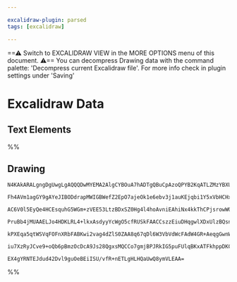 ```yaml
---

excalidraw-plugin: parsed
tags: [excalidraw]

---
```

==⚠  Switch to EXCALIDRAW VIEW in the MORE OPTIONS menu of this document. ⚠== You can decompress Drawing data with the command palette: 'Decompress current Excalidraw file'. For more info check in plugin settings under 'Saving'


# Excalidraw Data
## Text Elements
%%
## Drawing
```compressed-json
N4KAkARALgngDgUwgLgAQQQDwMYEMA2AlgCYBOuA7hADTgQBuCpAzoQPYB2KqATLZMzYBXUtiRoIACyhQ4zZAHoFAc0JRJQgEYA6bGwC2CgF7N6hbEcK4OCtptbErHALRY8RMpWdx8Q1TdIEfARcZgRmBShcZQUebQA2bQB2GjoghH0EDihmbgBtcDBQMBKIEm4MZXiAOQAOfAARAHEAfThiAA1NAEYoJoBhAFlsDtz+UthECtxSUjYqcchMbmcA

Fh4AVm1agGY9gAYeJIBODdrapMWIGBWefZ2EpO7ajeOk1e6ebv3j1auKEjqbi1Y5xVbHCHxX61HjrbrHK6SBCEZTSbj7K7WZTBdFXZhQOYAawQ/TY+DYpAqAGJughabTUiVIJpcNhCco5kIOMRSeTKRICdZmHAZlkoIzSgAzQj4fAAZVgOIkgg8EoEBLYxIA6oDJNw+IV1USEAqYEr0CryldOaiOOFcmhulc2CLsGobo79hjDRAOcI4ABJYgO1B5

AC6V0l5EyQe4HCEsquhG5WGm+zVEE53LtzBDxSZ0Hg4l4hoAvniEAhiNx4kkThCPjsrowWOwuJ7vQWW6xONVOGJuN1wWdVmc60nmA10lAq9xJQQwldNMJuQBRYKZbIh+OJn1Cdq4GfVx3vHgXDZJHg7EFOn1EDiEuMJ/BXcls2doef4Rc+uBsZM5PkhpgAUTIlJ2YH7MBEbAaBYEgmCELHFCqwwnCCLAWAUFgWGhowQW+ChFApL6PoahHgACv+2R

PruBb4jMUAAELJo4HDKLRL4+lkxAsdyyYcWgO5cfRUSkFAACCszzEiuDHqgwlXDxUlzBQsnyRAMyqRmQTLhQH6oF+YSFKW4D4ZpcBwAqh7Fvm0BIpkFREKi4rjAwhAIBQTGsuyWY8mSFLUpKwUhRKEDYCIgTZAGM76Aqxq8oFEg0nSqVhRFsxijFGTeWyfpcv5fIVIKHDCqKNFuRlUVQNl+gAGIyvKirFhAlrVpVkVZbF8WaggOrEECaAGqUVVdR

kPXEqa5qtWSVqFOFnXRbFABKwi2vag4dZlS0ZAA8q67qDl6W3VbVdWcFAdW4GR+AeqgGwnWN9UXXKhBGMWdyPTt+gACpYJJzntugwSSq582jd91niSpMkhPJing4tNWxau3Iw2pcPTNJCyI9tyMZOjP1FhUflhcw2BzLKHTcPW2j7N8OxJK8STxBs8SbG55OU/gACa3A7Mc+zaOCqxJLUQ6/EO+zxG5RhsAY3D5pA9AEEIxbdCZX34/oq0FTmIaZ

iu7XzRyJCve9+oQb6pBmzOcDcA9Js28QgxsMQCCo7gmjBPJRkIG5puFUlqBKxATFkhppDKCyAAUXyXLw3QJ/H1CoELGwAJQZstCDKAmMwk9HuBxzsGK8KXqdXmX6dZ5ruPVRNCD7VAbbbs+blRtdCA5ymNvsYr3EcF7PvcASatXNgRD22gY/+z6Q+OTPpDjz6whQPexaz3XpR2AAVgg2A5HKQ9wK77ue97Bl+25rIt4wP3y/gA8FpMLVhMEh9thm

EX4gYRNTEJdud42Dvl9guOeBEiISU/vfR+nETLgHLHQaUwQ8ymVLEAA=
```
%%
